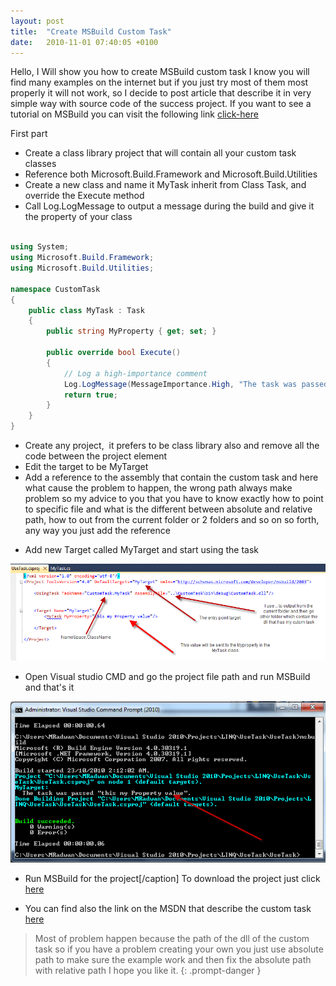 ```yaml
---
layout: post
title:  "Create MSBuild Custom Task"
date:   2010-11-01 07:40:05 +0100
---
```


Hello, I Will show you how to create MSBuild custom task I know you will find many examples on the internet but if you just try most of them most properly it will not work, so I decide to post article that describe it in very simple way with source code of the success project. If you want to see a tutorial on MSBuild you can visit the following link
[click-here](https://mohamedradwan-devops.github.io/2010/10/15/msbuild-tutorial/ "MSBuild Tutorial")

First part

-   Create a class library project that will contain all your custom
    task classes
-   Reference both Microsoft.Build.Framework and
    Microsoft.Build.Utilities
-   Create a new class and name it MyTask inherit from Class Task, and
    override the Execute method
-   Call Log.LogMessage to output a message during the build and give it
    the property of your class

```c#

using System;
using Microsoft.Build.Framework;
using Microsoft.Build.Utilities;

namespace CustomTask 
{
    public class MyTask : Task 
    {
        public string MyProperty { get; set; }

        public override bool Execute() 
        {
            // Log a high-importance comment
            Log.LogMessage(MessageImportance.High, "The task was passed \"" + MyProperty + "\".");
            return true;
        }
    }
}

```

-   Create any project,  it prefers to be class library also and remove all the code between the project element
-   Edit the target to be MyTarget
-   Add a reference to the assembly that contain the custom task and here what cause the problem to happen, the wrong path always make problem so my advice to you that you have to know exactly how to point to specific file and what is the different between absolute and relative path, how to out from the current folder or 2 folders and so on so forth, any way you just add the reference

<!-- -->

- Add new Target called MyTarget and start using the task

[![Use your custom task](/assets/img/2010/10/ProjectFile.png)](/assets/img/2010/10/ProjectFile.png)


- Open Visual studio CMD and go the project file path and run MSBuild and that\'s it

[![Run MSBuild for the project](/assets/img/2010/10/CMD.png)](/assets/img/2010/10/CMD.png)

- Run MSBuild for the project\[/caption\] To download the project just click [here](http://cid-4bcaa16d27b46600.office.live.com/self.aspx/Blog%20New%20Docs%20only/UseTask.zip "CustomTask Project")
  
- You can find also the link on the MSDN that describe the custom task [here](http://msdn.microsoft.com/en-us/library/t9883dzc.aspx "MSDN")

> Most of problem happen because the path of the dll of the custom task so if you have a problem creating your own you just use absolute path to make sure the example work and then fix the absolute path with relative path I hope you like it.
{: .prompt-danger }



